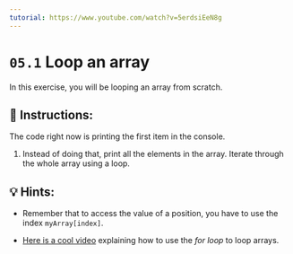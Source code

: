 ```yaml
---
tutorial: https://www.youtube.com/watch?v=5erdsiEeN8g
---
```


# `05.1` Loop an array

In this exercise, you will be looping an array from scratch.

## 📝 Instructions:

The code right now is printing the first item in the console. 

1. Instead of doing that, print all the elements in the array. Iterate through the whole array using a loop.

## 💡 Hints:

+ Remember that to access the value of a position, you have to use the index `myArray[index]`.

+ [Here is a cool video](https://www.youtube.com/watch?v=24Wpg6njlYI) explaining how to use the *for loop* to loop arrays.
